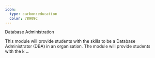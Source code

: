 ```yaml
---
icon:
  type: carbon:education
  color: 78909C
---
```

Database Administration

This module will provide students with the skills to be a Database Administrator (DBA) in an organisation. The module will provide students with the k ... 

